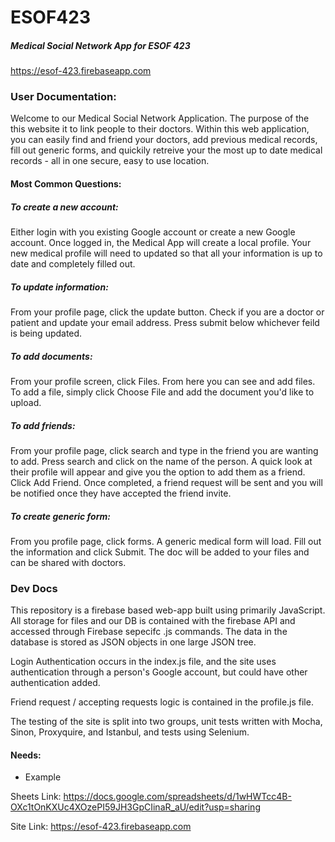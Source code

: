 # ESOF423
##### Medical Social Network App for ESOF 423
https://esof-423.firebaseapp.com


### User Documentation:

Welcome to our Medical Social Network Application. The purpose of the this website it to link people to their doctors. Within this web application, you can easily find and friend your doctors, add previous medical records, fill out generic forms, and quickily retreive your the most up to date medical records - all in one secure, easy to use location. 



#### Most Common Questions:


##### To create a new account: 
Either login with you existing Google account or create a new Google account. Once logged in, the Medical App will create a   local profile. Your new medical profile will need to updated so that all your information is up to date and completely         filled out. 

<p></p>

##### To update information:
From your profile page, click the update button. Check if you are a doctor or patient and update your email address. Press submit below whichever feild is being updated. 


##### To add documents:
From your profile screen, click Files. From here you can see and add files. To add a file, simply click Choose File and add the document you'd like to upload. 


##### To add friends: 
From your profile page, click search and type in the friend you are wanting to add. Press search and click on the name of the person. A quick look at their profile will appear and give you the option to add them as a friend. Click Add Friend. Once completed, a friend request will be sent and you will be notified once they have accepted the friend invite. 

##### To create generic form:
From you profile page, click forms. A generic medical form will load. Fill out the information and click 
Submit. The doc will be added to your files and can be shared with doctors. 


### Dev Docs

This repository is a firebase based web-app built using primarily JavaScript. All storage for files and our DB is contained with the firebase API and accessed through Firebase sepecifc .js commands. The data in the database is stored as JSON objects in one large JSON tree.

Login Authentication occurs in the index.js file, and the site uses authentication through a person's Google account, but could have other authentication added.

Friend request / accepting requests logic is contained in the profile.js file.

The testing of the site is split into two groups, unit tests written with Mocha, Sinon, Proxyquire, and Istanbul, and tests using Selenium.


#### Needs:

* Example  


Sheets Link:
https://docs.google.com/spreadsheets/d/1wHWTcc4B-OXc1tOnKXUc4XOzePI59JH3GpCIinaR_aU/edit?usp=sharing

Site Link:
https://esof-423.firebaseapp.com
